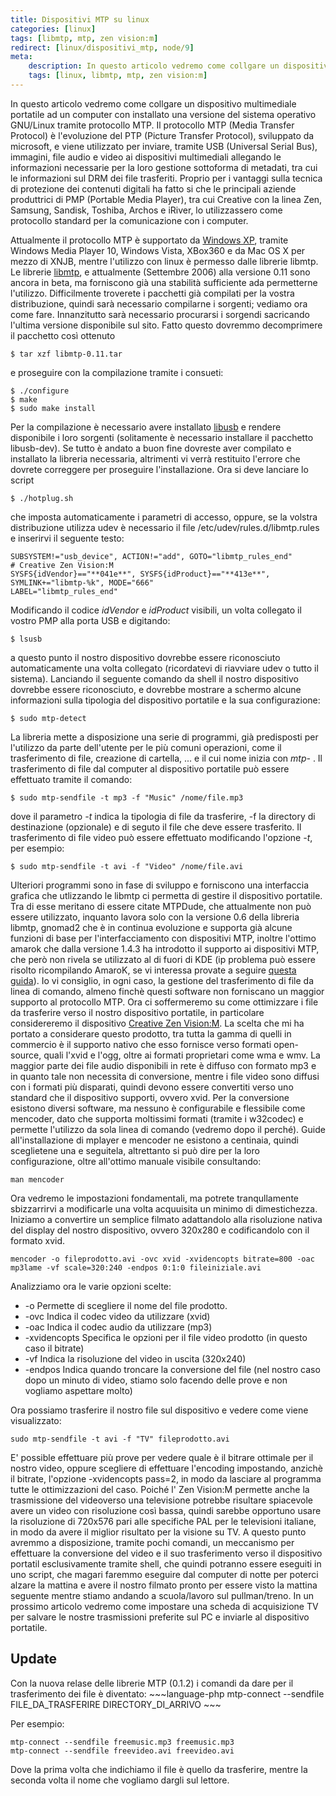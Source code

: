```yaml
---
title: Dispositivi MTP su linux
categories: [linux]
tags: [libmtp, mtp, zen vision:m]
redirect: [linux/dispositivi_mtp, node/9]
meta:
    description: In questo articolo vedremo come collgare un dispositivo multimediale portatile ad un computer con installato una versione del sistema operativo GNU/Linux tramite protocollo MTP.
    tags: [linux, libmtp, mtp, zen vision:m]
---
```

In questo articolo vedremo come collgare un dispositivo multimediale portatile ad un computer con installato una versione del sistema operativo GNU/Linux tramite protocollo MTP. Il protocollo MTP (Media Transfer Protocol) &egrave; l'evoluzione del PTP (Picture Transfer Protocol), sviluppato da microsoft, e viene utilizzato per inviare, tramite USB (Universal Serial Bus), immagini, file audio e video ai dispositivi multimediali allegando le informazioni necessarie per la loro gestione sottoforma di metadati, tra cui le informazioni sul DRM dei file trasferiti.
Proprio per i vantaggi sulla tecnica di protezione dei contenuti digitali ha fatto si che le principali aziende produttrici di PMP (Portable Media Player), tra cui Creative con la linea Zen, Samsung, Sandisk, Toshiba, Archos e iRiver, lo utilizzassero come protocollo standard per la comunicazione con i computer.
<!--break-->
Attualmente il protocollo MTP &egrave; supportato da <a href="http://www.microsoft.com">Windows XP</a>, tramite Windows Media Player 10, Windows Vista, XBox360 e da Mac OS X per mezzo di XNJB, mentre l'utilizzo con linux &egrave; permesso dalle librerie libmtp.
Le librerie <a href="http://sourceforge.net/projects/libmtp">libmtp</a>,  e attualmente (Settembre 2006) alla versione 0.11 sono ancora in beta, ma forniscono gi&agrave; una stabilit&agrave; sufficiente ada permetterne l'utilizzo. Difficilmente troverete i pacchetti gi&agrave; compilati per la vostra distribuzione, quindi sar&agrave; necessario compilarne i sorgenti; vediamo ora come fare.
Innanzitutto sar&agrave; necessario procurarsi i sorgendi sacricando l'ultima versione disponibile sul sito. Fatto questo dovremmo decomprimere il pacchetto cos&igrave; ottenuto
~~~language-php
$ tar xzf libmtp-0.11.tar
~~~

e proseguire con la compilazione tramite i consueti:
~~~language-php
$ ./configure
$ make
$ sudo make install
~~~

Per la compilazione &egrave; necessario avere installato <a href="http://www.sourceforge.net/projects/libusb/">libusb</a> e rendere disponibile i loro sorgenti (solitamente &egrave; necessario installare il pacchetto libusb-dev).
Se tutto &egrave; andato a buon fine dovreste aver compilato e installato la libreria necessaria, altrimenti vi verr&agrave; restituito l'errore che dovrete correggere per proseguire l'installazione.
Ora si deve lanciare lo script
~~~language-php
$ ./hotplug.sh
~~~

che imposta automaticamente i parametri di accesso, oppure, se la volstra distribuzione utilizza udev &egrave; necessario il file /etc/udev/rules.d/libmtp.rules e inserirvi il seguente testo:
~~~language-php
SUBSYSTEM!="usb_device", ACTION!="add", GOTO="libmtp_rules_end"
# Creative Zen Vision:M
SYSFS{idVendor}=="**041e**", SYSFS{idProduct}=="**413e**", SYMLINK+="libmtp-%k", MODE="666"
LABEL="libmtp_rules_end"
~~~

Modificando il codice _idVendor_ e _idProduct_ visibili, un volta collegato il vostro PMP alla porta USB e digitando:
~~~language-php
$ lsusb
~~~

a questo punto il nostro dispositivo dovrebbe essere riconosciuto automaticamente una volta collegato (ricordatevi di riavviare udev o tutto il sistema).
Lanciando il seguente comando da shell il nostro dispositivo dovrebbe essere riconosciuto, e dovrebbe mostrare a schermo alcune informazioni sulla tipologia del dispositivo portatile e la sua configurazione:
~~~language-php
$ sudo mtp-detect
~~~

La libreria mette a disposizione una serie di programmi, gi&agrave; predisposti per l'utilizzo da parte dell'utente per le pi&ugrave; comuni operazioni, come il trasferimento di file, creazione di cartella, ... e il cui nome inizia con _mtp-_ .
Il trasferimento di file dal computer al dispositivo portatile pu&ograve; essere effettuato tramite il comando:
~~~language-php
$ sudo mtp-sendfile -t mp3 -f "Music" /nome/file.mp3
~~~

dove il parametro _-t_ indica la tipologia di file da trasferire, -f la directory di destinazione (opzionale) e di seguto il file che deve essere trasferito.
Il trasferimento di file video pu&ograve; essere effettuato modificando l'opzione _-t_, per esempio:
~~~language-php
$ sudo mtp-sendfile -t avi -f "Video" /nome/file.avi
~~~

Ulteriori programmi sono in fase di sviluppo e forniscono una interfaccia grafica che utlizzando le libmtp ci permetta di gestire il dispositivo portatile. Tra di esse meritano di essere citate MTPDude, che attualmente non pu&ograve; essere utilizzato, inquanto lavora solo con la versione 0.6 della libreria libmtp, gnomad2 che &egrave; in continua evoluzione e supporta gi&agrave; alcune funzioni di base per l'interfacciamento con dispositivi MTP, inoltre l'ottimo amarok che dalla versione 1.4.3 ha introdotto il supporto ai dispositivi MTP, che per&ograve; non rivela se utilizzato al di fuori di KDE (ip problema pu&ograve; essere risolto ricompilando AmaroK, se vi interessa provate a seguire <a href="/amarok_mtp_ubuntu_gnome">questa guida</a>). Io vi consiglio, in ogni caso, la gestione del trasferimento di file da linea di comando, almeno finch&egrave; questi software non forniscano un maggior supporto al protocollo MTP.
Ora ci soffermeremo su come ottimizzare i file da trasferire verso il nostro dispositivo portatile, in particolare considereremo il dispositivo <a href="/zen_vision_m">Creative Zen Vision:M</a>. La scelta che mi ha portato a considerare questo prodotto, tra tutta la gamma di quelli in commercio &egrave; il supporto nativo che esso fornisce verso formati open-source, quali l'xvid e l'ogg, oltre ai formati proprietari come wma e wmv.
La maggior parte dei file audio disponibili in rete &egrave; diffuso con formato mp3 e in quanto tale non necessita di conversione, mentre i file video sono diffusi con i formati pi&ugrave; disparati, quindi devono essere convertiti verso uno standard che il dispositivo supporti, ovvero xvid. Per la conversione esistono diversi software, ma nessuno &egrave; configurabile e flessibile come mencoder, dato che supporta moltissimi formati (tramite i w32codec) e permette l'utilizzo da sola linea di comando (vedremo dopo il perch&eacute;).
Guide all'installazione di mplayer e mencoder ne esistono a centinaia, quindi sceglietene una e seguitela, altrettanto si pu&ograve; dire per la loro configurazione, oltre all'ottimo manuale visibile consultando:
~~~language-php
man mencoder
~~~

Ora vedremo le impostazioni fondamentali, ma potrete tranqullamente sbizzarrirvi a modificarle una volta acquuisita un minimo di dimestichezza.
Iniziamo a convertire un semplice filmato adattandolo alla risoluzione nativa del display del nostro dispositivo, ovvero 320x280 e codificandolo con il formato xvid.
~~~language-php
mencoder -o fileprodotto.avi -ovc xvid -xvidencopts bitrate=800 -oac mp3lame -vf scale=320:240 -endpos 0:1:0 fileiniziale.avi
~~~

Analizziamo ora le varie opzioni scelte:

 * -o Permette di scegliere il nome del file prodotto.
 * -ovc Indica il codec video da utilizzare (xvid)
 * -oac Indica il codec audio da utilizzare (mp3)
 * -xvidencopts Specifica le opzioni per il file video prodotto (in questo caso il bitrate)
 * -vf Indica la risoluzione del video in uscita (320x240)
 * -endpos Indica quando troncare la conversione del file (nel nostro caso dopo un minuto di video, stiamo solo facendo delle prove e non vogliamo aspettare molto)

Ora possiamo trasferire il nostro file sul dispositivo e vedere come viene visualizzato:
~~~language-php
sudo mtp-sendfile -t avi -f "TV" fileprodotto.avi
~~~

E' possible effettuare pi&ugrave; prove per vedere quale &egrave; il bitrare ottimale per il nostro video, oppure scegliere di effettuare l'encoding impostando, anzich&egrave; il bitrate, l'opzione -xvidencopts pass=2, in modo da lasciare al programma tutte le ottimizzazioni del caso. Poich&eacute; l' Zen Vision:M permette anche la trasmissione del videoverso una televisione potrebbe risultare spiacevole avere un video con risoluzione cos&igrave; bassa, quindi sarebbe opportuno usare la risoluzione di 720x576 pari alle specifiche PAL per le televisioni italiane, in modo da avere il miglior risultato per la visione su TV.
A questo punto avremmo a disposizione, tramite pochi comandi, un meccanismo per effettuare la conversione del video e il suo trasferimento verso il dispositivo portatil esclusivamente tramite shell, che quindi potranno essere eseguiti in uno script, che magari faremmo eseguire dal computer di notte per poterci alzare la mattina e avere il nostro filmato pronto per essere visto la mattina seguente mentre stiamo andando a scuola/lavoro sul pullman/treno.
In un prossimo articolo vedremo come impostare una scheda di acquisizione TV per salvare le nostre trasmissioni preferite sul PC e inviarle al dispositivo portatile.

<h2>Update</h2>
Con la nuova relase delle librerie MTP (0.1.2) i comandi da dare per il trasferimento dei file &egrave; diventato:
~~~language-php
 mtp-connect --sendfile FILE_DA_TRASFERIRE DIRECTORY_DI_ARRIVO
~~~

Per esempio:
~~~language-php
mtp-connect --sendfile freemusic.mp3 freemusic.mp3
mtp-connect --sendfile freevideo.avi freevideo.avi
~~~

Dove la prima volta che indichiamo il file è quello da trasferire, mentre la seconda volta il nome che vogliamo dargli sul lettore.
